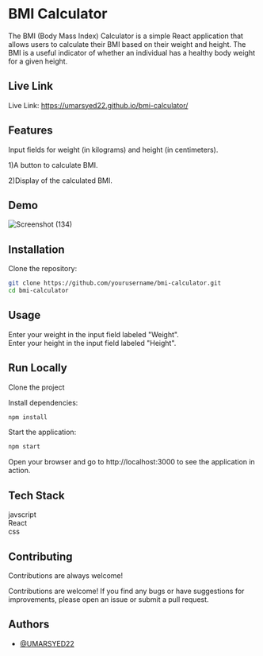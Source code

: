 
# BMI Calculator

The BMI (Body Mass Index) Calculator is a simple React application that allows users to calculate their BMI based on their weight and height. The BMI is a useful indicator of whether an individual has a healthy body weight for a given height.


## Live Link
 Live Link:
 https://umarsyed22.github.io/bmi-calculator/
## Features

Input fields for weight (in kilograms) and height (in centimeters).

1)A button to calculate BMI.

2)Display of the calculated BMI.


## Demo
![Screenshot (134)](https://github.com/UMARSYED22/bmi-calculator/assets/91256810/a1a61ea3-bceb-4e0c-9273-890940873996)

## Installation

Clone the repository:
```bash
git clone https://github.com/yourusername/bmi-calculator.git
cd bmi-calculator
```



    
## Usage

Enter your weight in the input field labeled "Weight".   
Enter your height in the input field labeled "Height".
## Run Locally

Clone the project

Install dependencies:

```bash
npm install
```
Start the application:
```bash 
npm start
```
Open your browser and go to http://localhost:3000 to see the application in action.


## Tech Stack
 javscript  
 React  
 css



## Contributing

Contributions are always welcome!

Contributions are welcome! If you find any bugs or have suggestions for improvements, please open an issue or submit a pull request.


## Authors

- [@UMARSYED22](https://github.com/UMARSYED22)

